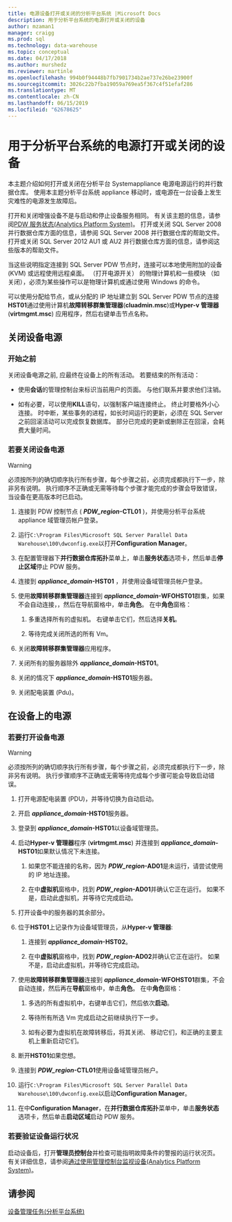 ```yaml
---
title: 电源设备打开或关闭的分析平台系统 |Microsoft Docs
description: 用于分析平台系统的电源打开或关闭的设备
author: mzaman1
manager: craigg
ms.prod: sql
ms.technology: data-warehouse
ms.topic: conceptual
ms.date: 04/17/2018
ms.author: murshedz
ms.reviewer: martinle
ms.openlocfilehash: 994b0f94448b7fb7901734b2ae737e26be23900f
ms.sourcegitcommit: 3026c22b7fba19059a769ea5f367c4f51efaf286
ms.translationtype: MT
ms.contentlocale: zh-CN
ms.lasthandoff: 06/15/2019
ms.locfileid: "62678625"
---
```

# <a name="power-the-appliance-on-or-off-for-analytics-platform-system"></a>用于分析平台系统的电源打开或关闭的设备
本主题介绍如何打开或关闭在分析平台 Systemappliance 电源电源运行的并行数据仓库。 使用本主题分析平台系统 appliance 移动时，或电源在一台设备上发生灾难性的电源发生故障后。  
  
打开和关闭增强设备不是与启动和停止设备服务相同。 有关该主题的信息，请参阅[PDW 服务状态&#40;Analytics Platform System&#41;](pdw-services-status.md)。 打开或关闭 SQL Server 2008 并行数据仓库方面的信息，请参阅 SQL Server 2008 并行数据仓库的帮助文件。 打开或关闭 SQL Server 2012 AU1 或 AU2 并行数据仓库方面的信息，请参阅这些版本的帮助文件。  
  
当这些说明指定连接到 SQL Server PDW 节点时，连接可以本地使用附加的设备 (KVM) 或远程使用远程桌面。 （打开电源开关） 的物理计算机和一些模块 （如关闭），必须为某些操作可以是物理计算机或通过使用 Windows 的命令。  
  
可以使用分配给节点，或从分配的 IP 地址建立到 SQL Server PDW 节点的连接**HST01**通过使用计算机**故障转移群集管理器**(**cluadmin.msc**)或**Hyper-v 管理器**(**virtmgmt.msc**) 应用程序，然后右键单击节点名称。  
  
## <a name="PowerOff"></a>关闭设备电源  
  
### <a name="before-you-begin"></a>开始之前  
关闭设备电源之前, 应最终在设备上的所有活动。 若要结束的所有活动：  
  
-   使用**会话**的管理控制台来标识当前用户的页面。 与他们联系并要求他们注销。  
  
-   如有必要，可以使用**KILL**语句，以强制客户端连接终止。 终止时要格外小心连接。 时中断，某些事务的进程，如长时间运行的更新，必须在 SQL Server 之前回滚活动可以完成恢复数据库。 部分已完成的更新或删除正在回滚，会耗费大量时间。  
  
### <a name="to-power-off-the-appliance"></a>若要关闭设备电源  
  
> [!WARNING]  
> 必须按所列的确切顺序执行所有步骤，每个步骤之前，必须完成都执行下一步，除非另有说明。 执行顺序不正确或无需等待每个步骤才能完成的步骤会导致错误，当设备在更高版本时已启动。  
  
1.  连接到 PDW 控制节点 ( **_PDW_region_-CTL01** )，并使用分析平台系统 appliance 域管理员帐户登录。  
  
2.  运行`C:\Program Files\Microsoft SQL Server Parallel Data Warehouse\100\dwconfig.exe`以打开**Configuration Manager**。  
  
3.  在配置管理器下**并行数据仓库拓扑**菜单上，单击**服务状态**选项卡，然后单击**停止区域**停止 PDW 服务。   
  
4.  连接到 **_appliance_domain_-HST01** ，并使用设备域管理员帐户登录。  
  
5.  使用**故障转移群集管理器**连接到 **_appliance_domain_-WFOHST01**群集，如果不会自动连接，，然后在导航窗格中，单击**角色**。 在中**角色**窗格：  
  
    1.  多重选择所有的虚拟机。 右键单击它们，然后选择**关机**。  
  
    2.  等待完成关闭所选的所有 Vm。  
  
6.  关闭**故障转移群集管理器**应用程序。  
  
7. 关闭所有的服务器除外 **_appliance_domain_-HST01**。  
  
8. 关闭的情况下 **_appliance_domain_-HST01**服务器。  
  
9. 关闭配电装置 (Pdu)。  
  
## <a name="PowerOn"></a>在设备上的电源  
  
### <a name="to-power-on-the-appliance"></a>若要打开设备电源  
  
> [!WARNING]  
> 必须按所列的确切顺序执行所有步骤，每个步骤之前，必须完成都执行下一步，除非另有说明。 执行步骤顺序不正确或无需等待完成每个步骤可能会导致启动错误。  
  
1.  打开电源配电装置 (PDU)，并等待切换为自动启动。  
  
2.  开启 **_appliance_domain_-HST01**服务器。  
  
3.  登录到 **_appliance_domain_-HST01**以设备域管理员。  
  
4.  启动**Hyper-v 管理器**程序 (**virtmgmt.msc**) 并连接到 **_appliance_domain_-HST01**如果默认情况下未连接。  
  
    1.  如果您不能连接的名称，因为 **_PDW_region_-AD01**是未运行，请尝试使用的 IP 地址连接。  
  
    2.  在中**虚拟机**窗格中，找到 **_PDW_region_-AD01**并确认它正在运行。 如果不是，启动此虚拟机，并等待它完成启动。  
  
5.  打开设备中的服务器的其余部分。  
  
6.  位于**HST01**上记录作为设备域管理员，从**Hyper-v 管理器**:  
  
    1.  连接到 **_appliance_domain_-HST02**。  
  
    2.  在中**虚拟机**窗格中，找到 **_PDW_region_-AD02**并确认它正在运行。  如果不是，启动此虚拟机，并等待它完成启动。  
  
7.  使用**故障转移群集管理器**连接到 **_appliance_domain_-WFOHST01**群集，不会自动连接，然后再在**导航**窗格中，单击**角色**。 在中**角色**窗格：  
  
    1.  多选的所有虚拟机中，右键单击它们，然后依次**启动**。  
  
    2.  等待所有所选 Vm 完成启动之前继续执行下一步。  
  
    3.  如有必要为虚拟机在故障转移后，将其关闭、 移动它们，和正确的主要主机上重新启动它们。  
  
8. 断开**HST01**如果您想。  
  
9. 连接到 **_PDW_region_-CTL01**使用设备域管理员帐户。  
  
10. 运行`C:\Program Files\Microsoft SQL Server Parallel Data Warehouse\100\dwconfig.exe`以启动**Configuration Manager**。  
  
11. 在中**Configuration Manager**，在**并行数据仓库拓扑**菜单中，单击**服务状态**选项卡，然后单击**启动区域**启动 PDW 服务。  
  
### <a name="to-verify-the-appliance-health"></a>若要验证设备运行状况  
启动设备后，打开**管理员控制台**并检查可能指明故障条件的警报的运行状况页。 有关详细信息，请参阅[通过使用管理控制台监视设备&#40;Analytics Platform System&#41;](monitor-the-appliance-by-using-the-admin-console.md)。  
  
## <a name="see-also"></a>请参阅  
[设备管理任务&#40;分析平台系统&#41;](appliance-management-tasks.md)  
  
